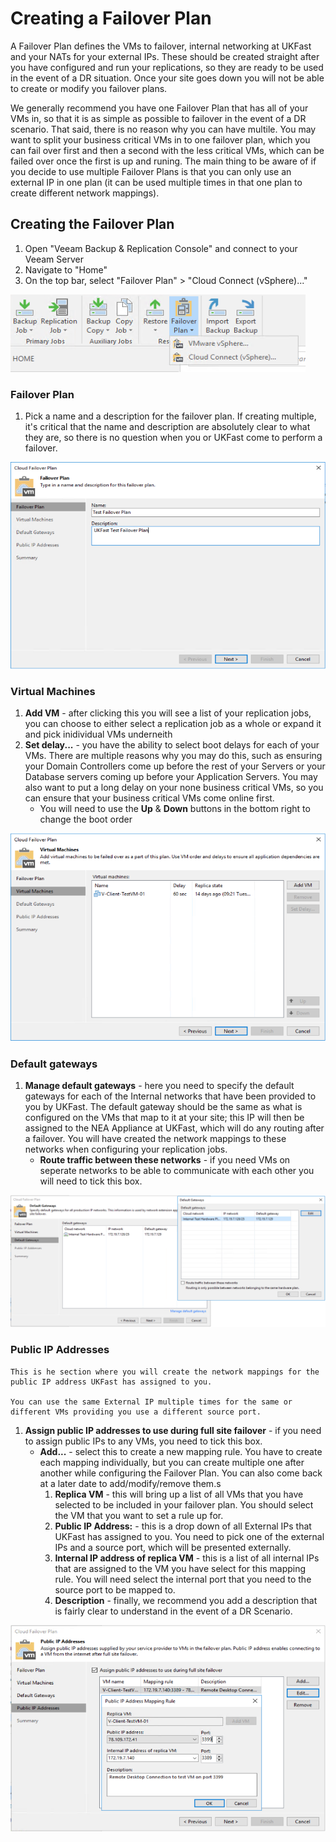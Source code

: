 # Creating a Failover Plan

A Failover Plan defines the VMs to failover, internal networking at UKFast and your NATs for your external IPs. These should be created straight after you have configured and run your replications, so they are ready to be used in the event of a DR situation. Once your site goes down you will not be able to create or modify you failover plans.

We generally recommend you have one Failover Plan that has all of your VMs in, so that it is as simple as possible to failover in the event of a DR scenario. That said, there is no reason why you can have multile. You may want to split your business critical VMs in to one failover plan, which you can fail over first and then a second with the less critical VMs, which can be failed over once the first is up and runing. The main thing to be aware of if you decide to use multiple Failover Plans is that you can only use an external IP in one plan (it can be used multiple times in that one plan to create different network mappings).

## Creating the Failover Plan
1. Open "Veeam Backup & Replication Console" and connect to your Veeam Server
2. Navigate to "Home"
3. On the top bar, select "Failover Plan" > "Cloud Connect (vSphere)..."

![Create Veeam Failover Plan](files/createfailoverplan/createfailoverplan.png)

### Failover Plan
1. Pick a name and a description for the failover plan. If creating multiple, it's critical that the name and description are absolutely clear to what they are, so there is no question when you or UKFast come to perform a failover.

![Create Veeam Failover Plan - Failover Plan](files/createfailoverplan/createfailoverplan_failoverplan.png)

### Virtual Machines

1. **Add VM** - after clicking this you will see a list of your replication jobs, you can choose to either select a replication job as a whole or expand it and pick inidividual VMs underneith
2. **Set delay...** - you have the ability to select boot delays for each of your VMs. There are multiple reasons why you may do this, such as ensuring your Domain Controllers come up before the rest of your Servers or your Database servers coming up before your Application Servers. You may also want to put a long delay on your none business critical VMs, so you can ensure that your business critical VMs come online first.
    * You will need to use the **Up** & **Down** buttons in the bottom right to change the boot order

![Create Veeam Failover Plan - Virtual Machines](files/createfailoverplan/createfailoverplan_virtualmachines.png)

### Default gateways

1. **Manage default gateways** - here you need to specify the default gateways for each of the Internal networks that have been provided to you by UKFast. The default gateway should be the same as what is configured on the VMs that map to it at your site; this IP will then be assigned to the NEA Appliance at UKFast, which will do any routing after a failover. You will have created the network mappings to these networks when configuring your replication jobs. 
    * **Route traffic between these networks** - if you need VMs on seperate networks to be able to communicate with each other you will need to tick this box.


![Create Veeam Failover Plan - Default Gateways](files/createfailoverplan/createfailoverplan_defaultgateways.png)

### Public IP Addresses

```
This is he section where you will create the network mappings for the public IP address UKFast has assigned to you. 

You can use the same External IP multiple times for the same or different VMs providing you use a different source port. 
```
1. **Assign public IP addresses to use during full site failover** - if you need to assign public IPs to any VMs, you need to tick this box.
    * **Add...** - select this to create a new mapping rule. You have to create each mapping individually, but you can create multiple one after another while configuring the Failover Plan. You can also come back at a later date to add/modify/remove them.s
        1. **Replica VM** - this will bring up a list of all VMs that you have selected to be included in your failover plan. You should select the VM that you want to set a rule up for.
        2. **Public IP Address:** - this is a drop down of all External IPs that UKFast has assigned to you. You need to pick one of the external IPs and a source port, which will be presented externally.
        3. **Internal IP address of replica VM** - this is a list of all internal IPs that are assigned to the VM you have select for this mapping rule. You will need select the internal port that you need to the source port to be mapped to.
        4. **Description** - finally, we recommend you add a description that is fairly clear to understand in the event of a DR Scenario.

![Create Veeam Failover Plan - Public IP Addresses](files/createfailoverplan/createfailoverplan_publicipaddresses.png)

